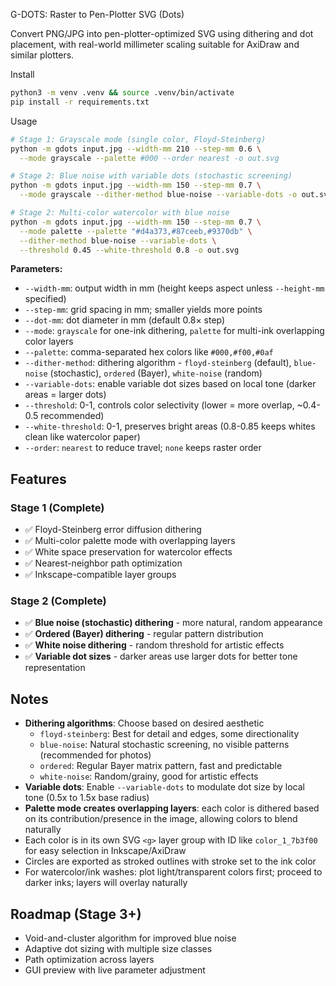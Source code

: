G-DOTS: Raster to Pen-Plotter SVG (Dots)

Convert PNG/JPG into pen-plotter-optimized SVG using dithering and dot placement, with real-world millimeter scaling suitable for AxiDraw and similar plotters.

Install

```bash
python3 -m venv .venv && source .venv/bin/activate
pip install -r requirements.txt
```

Usage

```bash
# Stage 1: Grayscale mode (single color, Floyd-Steinberg)
python -m gdots input.jpg --width-mm 210 --step-mm 0.6 \
  --mode grayscale --palette #000 --order nearest -o out.svg

# Stage 2: Blue noise with variable dots (stochastic screening)
python -m gdots input.jpg --width-mm 150 --step-mm 0.7 \
  --mode grayscale --dither-method blue-noise --variable-dots -o out.svg

# Stage 2: Multi-color watercolor with blue noise
python -m gdots input.jpg --width-mm 150 --step-mm 0.7 \
  --mode palette --palette "#d4a373,#87ceeb,#9370db" \
  --dither-method blue-noise --variable-dots \
  --threshold 0.45 --white-threshold 0.8 -o out.svg
```

**Parameters:**
- `--width-mm`: output width in mm (height keeps aspect unless `--height-mm` specified)
- `--step-mm`: grid spacing in mm; smaller yields more points
- `--dot-mm`: dot diameter in mm (default 0.8× step)
- `--mode`: `grayscale` for one-ink dithering, `palette` for multi-ink overlapping color layers
- `--palette`: comma-separated hex colors like `#000,#f00,#0af`
- `--dither-method`: dithering algorithm - `floyd-steinberg` (default), `blue-noise` (stochastic), `ordered` (Bayer), `white-noise` (random)
- `--variable-dots`: enable variable dot sizes based on local tone (darker areas = larger dots)
- `--threshold`: 0-1, controls color selectivity (lower = more overlap, ~0.4-0.5 recommended)
- `--white-threshold`: 0-1, preserves bright areas (0.8-0.85 keeps whites clean like watercolor paper)
- `--order`: `nearest` to reduce travel; `none` keeps raster order

## Features

### Stage 1 (Complete)
- ✅ Floyd-Steinberg error diffusion dithering
- ✅ Multi-color palette mode with overlapping layers
- ✅ White space preservation for watercolor effects
- ✅ Nearest-neighbor path optimization
- ✅ Inkscape-compatible layer groups

### Stage 2 (Complete)
- ✅ **Blue noise (stochastic) dithering** - more natural, random appearance
- ✅ **Ordered (Bayer) dithering** - regular pattern distribution
- ✅ **White noise dithering** - random threshold for artistic effects
- ✅ **Variable dot sizes** - darker areas use larger dots for better tone representation

## Notes

- **Dithering algorithms**: Choose based on desired aesthetic
  - `floyd-steinberg`: Best for detail and edges, some directionality
  - `blue-noise`: Natural stochastic screening, no visible patterns (recommended for photos)
  - `ordered`: Regular Bayer matrix pattern, fast and predictable
  - `white-noise`: Random/grainy, good for artistic effects
- **Variable dots**: Enable `--variable-dots` to modulate dot size by local tone (0.5x to 1.5x base radius)
- **Palette mode creates overlapping layers**: each color is dithered based on its contribution/presence in the image, allowing colors to blend naturally
- Each color is in its own SVG `<g>` layer group with ID like `color_1_7b3f00` for easy selection in Inkscape/AxiDraw
- Circles are exported as stroked outlines with stroke set to the ink color
- For watercolor/ink washes: plot light/transparent colors first; proceed to darker inks; layers will overlay naturally

## Roadmap (Stage 3+)

- Void-and-cluster algorithm for improved blue noise
- Adaptive dot sizing with multiple size classes
- Path optimization across layers
- GUI preview with live parameter adjustment
